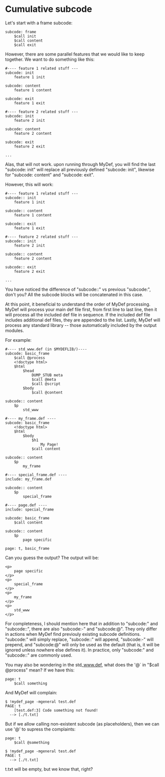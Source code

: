# Cumulative subcode

Let's start with a frame subcode:

```
subcode: frame
    $call init
    $call content
    $call exit
```

However, there are some parallel features that we would like to keep together. We want to do something like this:

```
#---- feature 1 related stuff ---
subcode: init
    feature 1 init

subcode: content
    feature 1 content

subcode: exit
    feature 1 exit

#---- feature 2 related stuff ---
subcode: init
    feature 2 init

subcode: content
    feature 2 content

subcode: exit
    feature 2 exit

...
```

Alas, that will not work. upon running through MyDef, you will find the last "subcode: init" will replace all previously defined "subcode: init", likewise for "subcode: content" and "subcode: exit".

However, this will work:
```
#---- feature 1 related stuff ---
subcode:: init
    feature 1 init

subcode:: content
    feature 1 content

subcode:: exit
    feature 1 exit

#---- feature 2 related stuff ---
subcode:: init
    feature 2 init

subcode:: content
    feature 2 content

subcode:: exit
    feature 2 exit

...
```
You have noticed the difference of "subcode::" vs previous "subcode:", don't you? All the subcode blocks will be concatenated in this case.

At this point, it beneficial to understand the order of MyDef processing. MyDef will process your main def file first, from first line to last line, then it will process all the included def file in sequence. If the included def file includes additional def files, they are appended to the list. Lastly, MyDef will process any standard library -- those automatically included by the output modules. 

For example:
```
#---- std_www.def (in $MYDEFLIB/)----
subcode: basic_frame       
    $call @process          
    <!doctype html>         
    $html                   
        $head               
            DUMP_STUB meta  
            $call @meta     
            $call @script   
        $body               
            $call @content  

subcode:: content
    $p
        std_www

#---- my_frame.def ----
subcode: basic_frame
    <!doctype html>         
    $html                   
        $body               
            $h1
                My Page!
            $call content  

subcode:: content
    $p
        my_frame

#---- special_frame.def ----
include: my_frame.def

subcode:: content
    $p
        special_frame

#---- page.def ----
include: special_frame

subcode: basic_frame
    $call content

subcode:: content
    $p
        page specific

page: t, basic_frame

```

Can you guess the output?  The output will be:
```
<p>
    page specific
</p>
<p>
    special_frame
</p>
<p>
    my_frame
</p>
<p>
    std_www
</p>
```

For completeness, I should mention here that in addition to "subcode:" and "subcode::", there are also "subcode:-" and "subcode:@". They only differ in actions when MyDef find previouly existing subcode definitions. "subcode:" will simply replace, "subcode::" will append, "subcode:-" will prepend, and "subcode:@" will only be used as the default (that is, it will be ignored unless nowhere else defines it). In practice, only "subcode:" and "subcode::" are commonly used.
    
You may also be wondering in the std_www.def, what does the '@` in "$call @process" mean? If we have this:
```
page: t
    $call something
```
And MyDef will complain:
```
$ !mydef_page -mgeneral test.def
PAGE: t
    [test.def:3] Code something not found!
  --> [./t.txt]
```
But if we allow calling non-existent subcode (as placeholders), then we can use '@' to supress the complaints:

```
page: t
    $call @something
```
```
$ !mydef_page -mgeneral test.def
PAGE: t
  --> [./t.txt]
```
t.txt will be empty, but we know that, right?

